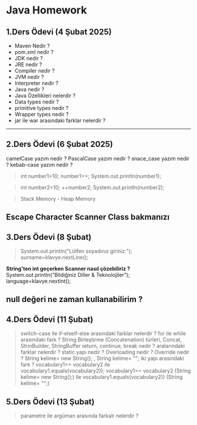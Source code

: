 # Java Homework

## 1.Ders Ödevi (4 Şubat 2025)
- Maven Nedir ?
- pom.xml nedir ?
- JDK  nedir ?
- JRE  nedir ?
- Compiler  nedir ?
- JVM  nedir ?
- Interpreter nedir ?
- Java nedir ?
- Java Özellikleri nelerdir ?
- Data types  nedir ?
- primitive types  nedir ?
- Wrapper types nedir ?
- jar ile war arasındaki farklar nelerdir ?
---

## 2.Ders Ödevi (6 Şubat 2025)
camelCase yazım nedir ?
PascalCase yazım nedir ?
snace_case yazım nedir ?
kebab-case yazım nedir ?


> int number1=10;
> number1++;
> System.out.println(number1);

> int number2=10;
> ++number2;
> System.out.println(number2);

> Stack Memory - Heap Memory

Escape Character
Scanner Class bakmanızı
---

## 3.Ders Ödevi (8 Şubat)
> System.out.println("Lütfen soyadınız giriniz:");
> surname=klavye.nextLine();

**String'ten int geçerken Scanner nasıl çözebiliriz ?**
System.out.println("Bildiğiniz Diller & Teknolojiler");
language=klavye.nextInt();

null değeri ne zaman kullanabilirim ?
---

## 4.Ders Ödevi (11 Şubat)
> switch-case ile if-elseif-else arasındaki farklar nelerdir ?
> for ile while arasındaki fark ?
> String Birleştirme (Concatenation) türleri, Concat, StrinBuilder, StringBuffer
> return, continue, break nedir ? aralarındaki farklar nelerdir ?
> static yapı nedir ?
> Overloading nedir ?
> Override nedir ?
> String kelime= new String(); , String kelime= "";  iki yapı arasındaki fark ?
> vocabulary1== vocabulary2 ile vocabulary1.equals(vocabulary2));
> vocabulary1== vocabulary2 (String kelime= new String();) 
> ile vocabulary1.equals(vocabulary2)) (String kelime= "";)

## 5.Ders Ödevi (13 Şubat)
> parametre ile argüman arasında farkalr nelerdir ?